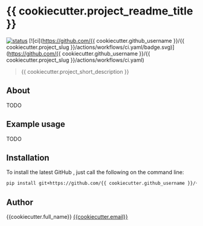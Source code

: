 # {{ cookiecutter.project_readme_title }}

[![status](http://www.repostatus.org/badges/latest/concept.svg)](http://www.repostatus.org/#concept)
[![ci](https://github.com/{{ cookiecutter.github_username }}/{{ cookiecutter.project_slug }}/actions/workflows/ci.yaml/badge.svg)](https://github.com/{{ cookiecutter.github_username }}/{{ cookiecutter.project_slug }}/actions/workflows/ci.yaml)

> {{ cookiecutter.project_short_description }}

## About

TODO

## Example usage

TODO

## Installation

To install the latest GitHub <RELEASE>, just call the following on the
command line:

```bash
pip install git+https://github.com/{{ cookiecutter.github_username }}/{{ cookiecutter.project_slug }}@<RELEASE>
```

## Author

{{cookiecutter.full_name}} <a href="mailto:{{cookiecutter.email}}">{{cookiecutter.email}}</a>
